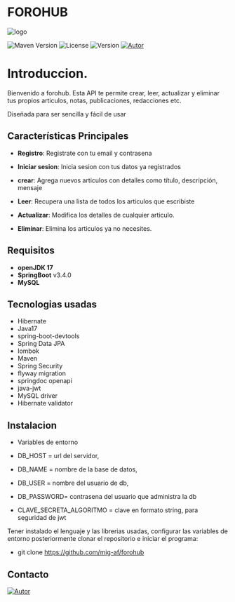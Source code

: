 
# FOROHUB
![logo](https://i.ibb.co/QDHMrfd/4933784776259775777.jpg)

![Maven Version](https://img.shields.io/badge/OpenJDK%20version-17.0.3-blue)
![License](https://img.shields.io/badge/license-MIT-brightgreen.svg)
![Version](https://img.shields.io/badge/version-1.0.0-blue.svg)
[![Autor](https://img.shields.io/badge/Autor-Miguel%20Af-blue)](https://tm.me/pes528)


# Introduccion.


Bienvenido a forohub. Esta API te permite crear, leer, actualizar y eliminar tus propios articulos, notas, publicaciones, redacciones etc.

Diseñada para ser sencilla y fácil de usar

## Características Principales
- **Registro**: Registrate con tu email y contrasena 
- **Iniciar sesion**: Inicia sesion con tus datos ya registrados

- **crear**: Agrega nuevos articulos con detalles como título, descripción, mensaje 
- **Leer**: Recupera una lista de todos los articulos que escribiste
- **Actualizar**: Modifica los detalles de cualquier articulo.
- **Eliminar**: Elimina los articulos ya no necesites.

## Requisitos

- **openJDK 17**
- **SpringBoot** v3.4.0
- **MySQL**

## Tecnologias usadas

- Hibernate
- Java17
- spring-boot-devtools
- Spring Data JPA 
- lombok 
- Maven
- Spring Security
- flyway migration
- springdoc openapi
- java-jwt 
- MySQL driver 
- Hibernate validator





## Instalacion

- Variables de entorno

- DB_HOST = url del servidor, 

- DB_NAME = nombre de la base de datos, 

- DB_USER = nombre del usuario de db, 

- DB_PASSWORD= contrasena del usuario que administra la db 

- CLAVE_SECRETA_ALGORITMO = clave en formato string, para seguridad de jwt

Tener instalado el lenguaje y las librerias usadas, configurar las variables de entorno posteriormente clonar el repositorio e iniciar el programa: 
- git clone https://github.com/mig-af/forohub


Contacto
-
[![Autor](https://img.shields.io/badge/Autor-Miguel%20Af-blue)](https://t.me/pes528)
